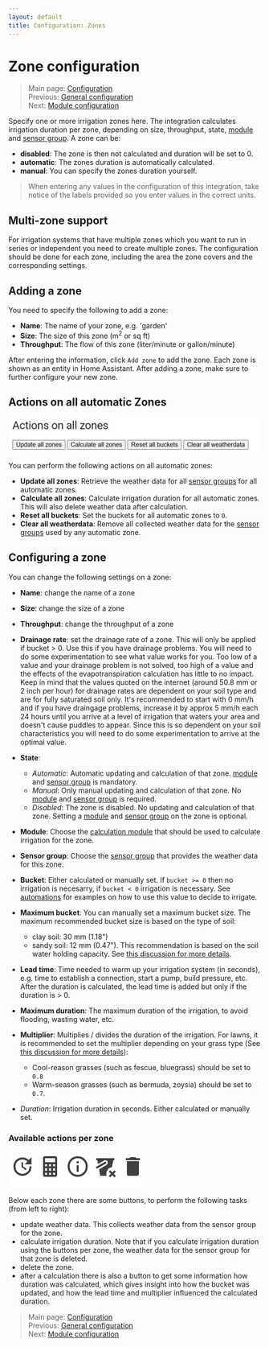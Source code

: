 ```yaml
---
layout: default
title: Configuration: Zones
---
```

# Zone configuration

> Main page: [Configuration](configuration.md)<br/>
> Previous: [General configuration](configuration-general.md)<br/>
> Next: [Module configuration](configuration-modules.md)

Specify one or more irrigation zones here. The integration calculates irrigation duration per zone, depending on size, throughput, state, [module](configuration-modules.md) and [sensor group](configuration-sensor-groups.md). A zone can be:
* **disabled**: The zone is then not calculated and duration will be set to 0.
* **automatic**: The zones duration is automatically calculated.
* **manual**: You can specify the zones duration yourself.

> When entering any values in the configuration of this integration, take notice of the labels provided so you enter values in the correct units.

## Multi-zone support
For irrigation systems that have multiple zones which you want to run in series or independent you need to create multiple zones. The configuration should be done for each zone, including the area the zone covers and the corresponding settings.

## Adding a zone
You need to specify the following to add a zone:

- **Name**: The name of your zone, e.g. 'garden'
- **Size**: The size of this zone (m<sup>2</sup> or sq ft)
- **Throughput**: The flow of this zone (liter/minute or gallon/minute)

After entering the information, click `Add zone` to add the zone.
Each zone is shown as an entity in Home Assistant.
After adding a zone, make sure to further configure your new zone.

## Actions on all automatic Zones
![](assets/images/configuration-zones-1.png)

You can perform the following actions on all automatic zones: 
- **Update all zones**: Retrieve the weather data for all [sensor groups](configuration-sensor-groups.md) for all automatic zones.
- **Calculate all zones**: Calculate irrigation duration for all automatic zones. This will also delete weather data after calculation.
- **Reset all buckets**: Set the buckets for all automatic zones to `0`.
- **Clear all weatherdata**: Remove all collected weather data for the [sensor groups](configuration-sensor-groups.md) used by any automatic zone.

## Configuring a zone
You can change the following settings on a zone:

- **Name**: change the name of a zone
- **Size**: change the size of a zone
- **Throughput**: change the throughput of a zone
- **Drainage rate**: set the drainage rate of a zone. This will only be applied if bucket > 0. Use this if you have drainage problems. You will need to do some experimentation to see what value works for you. Too low of a value and your drainage problem is not solved, too high of a value and the effects of the evapotranspiration calculation has little to no impact. Keep in mind that the values quoted on the internet (around 50.8 mm or 2 inch per hour) for drainage rates are dependent on your soil type and are for fully saturated soil only. It's recommended to start with 0 mm/h and if you have draingage problems, increase it by approx 5 mm/h each 24 hours until you arrive at a level of irrigation that waters your area and doesn't cause puddles to appear. Since this is so dependent on your soil characteristics you will need to do some experimentation to arrive at the optimal value.
- **State**:
  - _Automatic_: Automatic updating and calculation of that zone. [module](configuration-modules.md) and [sensor group](configuration-sensor-groups.md) is mandatory.
  - _Manual_: Only manual updating and calculation of that zone. No [module](configuration-modules.md) and [sensor group](configuration-sensor-groups.md) is required.
  - _Disabled_: The zone is disabled. No updating and calculation of that zone. Setting a [module](configuration-modules.md) and [sensor group](configuration-sensor-groups.md) on the zone is optional.
- **Module**: Choose the [calculation module](configuration-modules.md) that should be used to calculate irrigation for the zone.
- **Sensor group**: Choose the [sensor group](configuration-sensor-groups.md) that provides the weather data for this zone.
- **Bucket**: Either calculated or manually set. If `bucket >= 0` then no irrigation is necesarry, if `bucket < 0` irrigation is necessary. See [automations](automations.md) for examples on how to use this value to decide to irrigate.
- **Maximum bucket**: You can manually set a maximum bucket size. The maximum recommended bucket size is based on the type of soil:
    - clay soil: 30 mm (1.18")
    - sandy soil: 12 mm (0.47"). 
This recommendation is based on the soil water holding capacity. See [this discussion for more details](https://github.com/jeroenterheerdt/HAsmartirrigation/discussions/448).

- **Lead time**: Time needed to warm up your irrigation system (in seconds), e.g. time to establish a connection, start a pump, build pressure, etc. After the duration is calculated, the lead time is added but only if the duration is > 0.
- **Maximum duration**: The maximum duration of the irrigation, to avoid flooding, wasting water, etc.
- **Multiplier**: Multiplies / divides the duration of the irrigation. For lawns, it is recommended to set the multiplier depending on your grass type (See [this discussion for more details](https://github.com/jeroenterheerdt/HAsmartirrigation/discussions/448)):
    * Cool-reason grasses (such as fescue, bluegrass) should be set to `0.8`
    * Warm-season grasses (such as bermuda, zoysia) should be set to `0.7`. 
- *Duration*: Irrigation duration in seconds. Either calculated or manually set.

### Available actions per zone

![](assets/images/configuration-zones-2.png)

Below each zone there are some buttons, to perform the following tasks (from left to right):

* update weather data. This collects weather data from the sensor group for the zone.
* calculate irrigation duration. Note that if you calculate irrigation duration using the buttons per zone, the weather data for the sensor group for that zone is deleted. 
* delete the zone. 
* after a calculation there is also a button to get some information how duration was calculated, which gives insight into how the bucket was updated, and how the lead time and multiplier influenced the calculated duration.

> Main page: [Configuration](configuration.md)<br/>
> Previous: [General configuration](configuration-general.md)<br/>
> Next: [Module configuration](configuration-modules.md)
